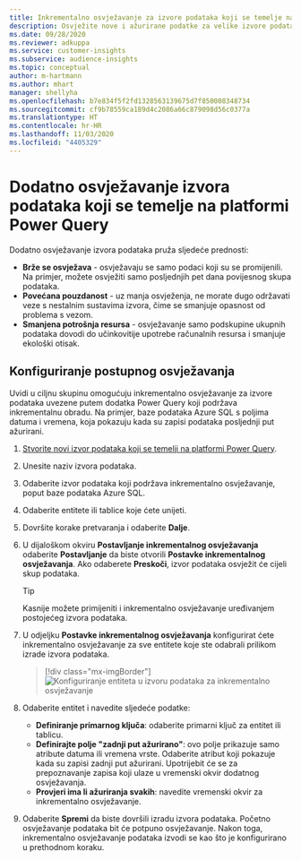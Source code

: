 ```yaml
---
title: Inkrementalno osvježavanje za izvore podataka koji se temelje na dodatku Power Query
description: Osvježite nove i ažurirane podatke za velike izvore podataka koji se temelje na platformi Power Query.
ms.date: 09/28/2020
ms.reviewer: adkuppa
ms.service: customer-insights
ms.subservice: audience-insights
ms.topic: conceptual
author: m-hartmann
ms.author: mhart
manager: shellyha
ms.openlocfilehash: b7e834f5f2fd1328563139675d7f850008348734
ms.sourcegitcommit: cf9b78559ca189d4c2086a66c879098d56c0377a
ms.translationtype: HT
ms.contentlocale: hr-HR
ms.lasthandoff: 11/03/2020
ms.locfileid: "4405329"
---
```

# <a name="incremental-refresh-for-data-sources-based-on-power-query"></a>Dodatno osvježavanje izvora podataka koji se temelje na platformi Power Query

Dodatno osvježavanje izvora podataka pruža sljedeće prednosti:

- **Brže se osvježava** - osvježavaju se samo podaci koji su se promijenili. Na primjer, možete osvježiti samo posljednjih pet dana povijesnog skupa podataka.
- **Povećana pouzdanost** - uz manja osvježenja, ne morate dugo održavati veze s nestalnim sustavima izvora, čime se smanjuje opasnost od problema s vezom.
- **Smanjena potrošnja resursa** - osvježavanje samo podskupine ukupnih podataka dovodi do učinkovitije upotrebe računalnih resursa i smanjuje ekološki otisak.

## <a name="configure-incremental-refresh"></a>Konfiguriranje postupnog osvježavanja

Uvidi u ciljnu skupinu omogućuju inkrementalno osvježavanje za izvore podataka uvezene putem dodatka Power Query koji podržava inkrementalnu obradu. Na primjer, baze podataka Azure SQL s poljima datuma i vremena, koja pokazuju kada su zapisi podataka posljednji put ažurirani.

1. [Stvorite novi izvor podataka koji se temelji na platformi Power Query](connect-power-query.md).

1. Unesite naziv izvora podataka.

1. Odaberite izvor podataka koji podržava inkrementalno osvježavanje, poput baze podataka Azure SQL.

1. Odaberite entitete ili tablice koje ćete unijeti.

1. Dovršite korake pretvaranja i odaberite **Dalje**.

1. U dijaloškom okviru **Postavljanje inkrementalnog osvježavanja** odaberite **Postavljanje** da biste otvorili **Postavke inkrementalnog osvježavanja**. Ako odaberete **Preskoči**, izvor podataka osvježit će cijeli skup podataka.
   > [!TIP]
   > Kasnije možete primijeniti i inkrementalno osvježavanje uređivanjem postojećeg izvora podataka.

1. U odjeljku **Postavke inkrementalnog osvježavanja** konfigurirat ćete inkrementalno osvježavanje za sve entitete koje ste odabrali prilikom izrade izvora podataka.

   > [!div class="mx-imgBorder"]
   > ![Konfiguriranje entiteta u izvoru podataka za inkrementalno osvježavanje](media/incremental-refresh-settings.png "Konfiguriranje entiteta u izvoru podataka za inkrementalno osvježavanje")

1. Odaberite entitet i navedite sljedeće podatke:

   - **Definiranje primarnog ključa**: odaberite primarni ključ za entitet ili tablicu.
   - **Definirajte polje "zadnji put ažurirano"**: ovo polje prikazuje samo atribute datuma ili vremena vrste. Odaberite atribut koji pokazuje kada su zapisi zadnji put ažurirani. Upotrijebit će se za prepoznavanje zapisa koji ulaze u vremenski okvir dodatnog osvježavanja.
   - **Provjeri ima li ažuriranja svakih**: navedite vremenski okvir za inkrementalno osvježavanje.

1. Odaberite **Spremi** da biste dovršili izradu izvora podataka. Početno osvježavanje podataka bit će potpuno osvježavanje. Nakon toga, inkrementalno osvježavanje podataka izvodi se kao što je konfigurirano u prethodnom koraku.
